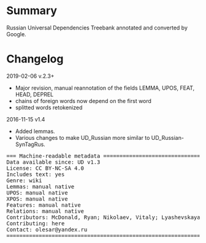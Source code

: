 # Summary

Russian Universal Dependencies Treebank annotated and converted by Google.


# Changelog

2019-02-06 v.2.3+
  * Major revision, manual reannotation of the fields LEMMA, UPOS, FEAT, HEAD, DEPREL 
  * chains of foreign words now depend on the first word 
  * splitted words retokenized 

2016-11-15 v1.4
  * Added lemmas.
  * Various changes to make UD_Russian more similar to UD_Russian-SynTagRus.

<pre>
=== Machine-readable metadata =================================================
Data available since: UD v1.3
License: CC BY-NC-SA 4.0
Includes text: yes
Genre: wiki
Lemmas: manual native
UPOS: manual native
XPOS: manual native
Features: manual native
Relations: manual native
Contributors: McDonald, Ryan; Nikolaev, Vitaly; Lyashevskaya, Olga
Contributing: here
Contact: olesar@yandex.ru
===============================================================================
</pre>

